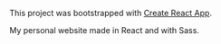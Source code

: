 This project was bootstrapped with [Create React App](https://github.com/facebook/create-react-app).

My personal website made in React and with Sass.
